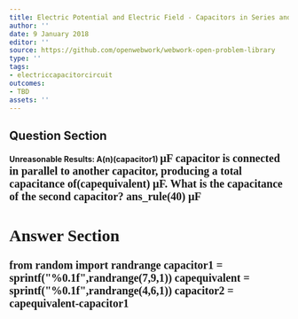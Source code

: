 ```yaml
---
title: Electric Potential and Electric Field - Capacitors in Series and Parallel
author: ''
date: 9 January 2018
editor: ''
source: https://github.com/openwebwork/webwork-open-problem-library
type: ''
tags:
- electriccapacitorcircuit
outcomes:
- TBD
assets: ''
---
```


## Question Section 

<b>
<b>Unreasonable Results:<b> A(n)(capacitor1) <span style="font-family: 'Times'; font-size: 20px";>&mu;F<span> capacitor is connected in parallel to another capacitor, producing a total capacitance of(capequivalent) <span style="font-family: 'Times'; font-size: 20px";>&mu;F<span>.
What is the capacitance of the second capacitor?
ans_rule(40) <span style="font-family: 'Times'; font-size: 20px";>&mu;F<span>



## Answer Section

from random import randrange
capacitor1 = sprintf("%0.1f",randrange(7,9,1))
capequivalent = sprintf("%0.1f",randrange(4,6,1))
capacitor2 = capequivalent-capacitor1